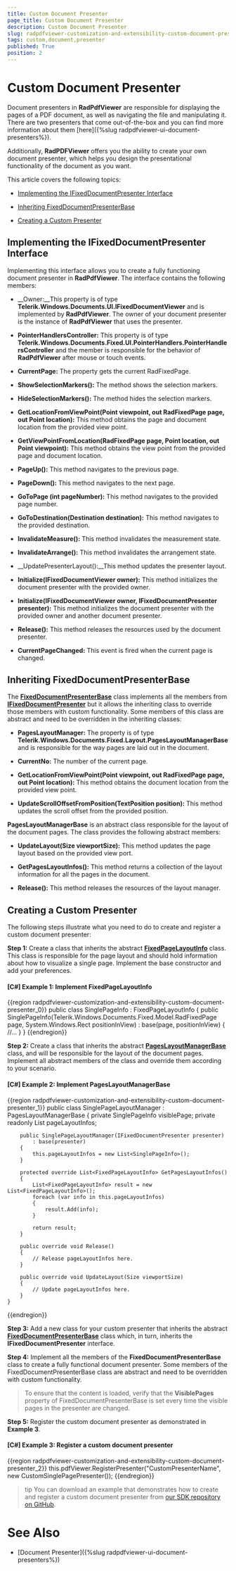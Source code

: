 ```yaml
---
title: Custom Document Presenter
page_title: Custom Document Presenter
description: Custom Document Presenter
slug: radpdfviewer-customization-and-extensibility-custom-document-presenter
tags: custom,document,presenter
published: True
position: 2
---
```


# Custom Document Presenter



Document presenters in __RadPdfViewer__ are responsible for displaying the pages of a PDF document, as well as navigating the file and manipulating it. There are two presenters that come out-of-the-box and you can find more information about them  [here]({%slug radpdfviewer-ui-document-presenters%}).
      

Additionally, __RadPDFViewer__ offers you the ability to create your own document presenter, which helps you design the presentational functionality of the document as you want.
      

This article covers the following topics:
      

* [Implementing the IFixedDocumentPresenter Interface](#implementing-the-ifixeddocumentpresenter-interface)

* [Inheriting FixedDocumentPresenterBase](#inheriting-fixeddocumentpresenterbase)

* [Creating a Custom Presenter](#creating-a-custom-presenter)

## Implementing the IFixedDocumentPresenter Interface

Implementing this interface allows you to create a fully functioning document presenter in __RadPdfViewer__. The interface contains the following members:
        

* __Owner:__Тhis property is of type __Telerik.Windows.Documents.UI.IFixedDocumentViewer__ and is implemented by __RadPdfViewer__. The owner of your document presenter is the instance of __RadPdfViewer__ that uses the presenter.
            

* __PointerHandlersController:__ This property is of type  __Telerik.Windows.Documents.Fixed.UI.PointerHandlers.PointerHandlersController__ and the member is responsible for the behavior of __RadPdfViewer__ after mouse or touch events.
            

* __CurrentPage:__ The property gets the current RadFixedPage.
            

* __ShowSelectionMarkers():__ The method shows the selection markers.
            

* __HideSelectionMarkers():__ The method hides the selection markers.
            

* __GetLocationFromViewPoint(Point viewpoint, out RadFixedPage page, out Point location):__ This method obtains the page and document location from the provided view point.
            

* __GetViewPointFromLocation(RadFixedPage page, Point location, out Point viewpoint):__ This method obtains the view point from the provided page and document location.
            

* __PageUp():__ This method navigates to the previous page.
            

* __PageDown():__ This method navigates to the next page.
            

* __GoToPage (int pageNumber):__ This method navigates to the provided page number.
            

* __GoToDestination(Destination destination):__ This method navigates to the provided destination.
            

* __InvalidateMeasure():__ This method invalidates the measurement state.
            

* __InvalidateArrange():__ This method invalidates the arrangement state.
            

* __UpdatePresenterLayout():__This method updates the presenter layout.
            

* __Initialize(IFixedDocumentViewer owner):__ This method initializes the document presenter with the provided owner.
            

* __Initialize(IFixedDocumentViewer owner, IFixedDocumentPresenter presenter):__ This method initializes the document presenter with the provided owner and another document presenter.
            

* __Release():__ This method releases the resources used by the document presenter.
            

* __CurrentPageChanged:__ This event is fired when the current page is changed.
            

## Inheriting FixedDocumentPresenterBase

The [__FixedDocumentPresenterBase__](http://docs.telerik.com/devtools/wpf/api/html/T_Telerik_Windows_Documents_UI_FixedDocumentPresenterBase.htm) class implements all the members from [__IFixedDocumentPresenter__](http://docs.telerik.com/devtools/wpf/api/html/T_Telerik_Windows_Documents_UI_IFixedDocumentPresenter.htm) but it allows the inheriting class to override those members with custom functionality. Some members of this class are abstract and need to be overridden in the inheriting classes:
        

* __PagesLayoutManager:__ The property is of type __Telerik.Windows.Documents.Fixed.Layout.PagesLayoutManagerBase__  and is responsible for the way pages are laid out in the document.
            

* __CurrentNo:__ The number of the current page.
            

* __GetLocationFromViewPoint(Point viewpoint, out RadFixedPage page, out Point location):__ This method obtains the document location from the provided view point.
            

* __UpdateScrollOffsetFromPosition(TextPosition position):__ This method updates the scroll offset from the provided position.
            

__PagesLayoutManagerBase__ is an abstract class responsible for the layout of the document pages. The class provides the following abstract members:
        

* __UpdateLayout(Size viewportSize):__ This method updates the page layout based on the provided view port.
            

* __GetPagesLayoutInfos():__ This method returns a collection of the layout information for all the pages in the document.
            

* __Release():__ This method releases the resources of the layout manager.
            

## Creating a Custom Presenter

The following steps illustrate what you need to do to create and register a custom document presenter:
        

__Step 1:__ Create a class that inherits the abstract [__FixedPageLayoutInfo__](http://docs.telerik.com/devtools/wpf/api/html/T_Telerik_Windows_Documents_Fixed_Layout_FixedPageLayoutInfo.htm) class. This class is responsible for the page layout and should hold information about how to visualize a single page. Implement the base constructor and add your preferences.
        

#### __[C#] Example 1: Implement FixedPageLayoutInfo__

{{region radpdfviewer-customization-and-extensibility-custom-document-presenter_0}}
	public class SinglePageInfo : FixedPageLayoutInfo
	{
	    public SinglePageInfo(Telerik.Windows.Documents.Fixed.Model.RadFixedPage page, System.Windows.Rect positionInView)
	        : base(page, positionInView)
	    {
	        //...
	    }
	}
{{endregion}}

__Step 2:__ Create a class that inherits the abstract [__PagesLayoutManagerBase__](http://docs.telerik.com/devtools/wpf/api/html/T_Telerik_Windows_Documents_Fixed_Layout_PagesLayoutManagerBase.htm) class, and will be responsible for the layout of the document pages. Implement all abstract members of the class and override them according to your scenario.
       

#### __[C#] Example 2: Implement PagesLayoutManagerBase__

{{region radpdfviewer-customization-and-extensibility-custom-document-presenter_1}}
    public class SinglePageLayoutManager : PagesLayoutManagerBase
    {
        private SinglePageInfo visiblePage;
        private readonly List<SinglePageInfo> pageLayoutInfos;

        public SinglePageLayoutManager(IFixedDocumentPresenter presenter)
            : base(presenter)
        {
            this.pageLayoutInfos = new List<SinglePageInfo>();
        }

        protected override List<FixedPageLayoutInfo> GetPagesLayoutInfos()
        {
            List<FixedPageLayoutInfo> result = new List<FixedPageLayoutInfo>();
            foreach (var info in this.pageLayoutInfos)
            {
                result.Add(info);
            }

            return result;
        }

        public override void Release()
        {
            // Release pageLayoutInfos here.
        }

        public override void UpdateLayout(Size viewportSize)
        {
            // Update pageLayoutInfos here.
        }
    }
{{endregion}} 


__Step 3:__ Add a new class for your custom presenter that inherits the abstract [__FixedDocumentPresenterBase__](http://docs.telerik.com/devtools/wpf/api/html/T_Telerik_Windows_Documents_UI_FixedDocumentPresenterBase.htm) class which, in turn, inherits the __IFixedDocumentPresenter__ interface.
        

__Step 4:__ Implement all the members of the __FixedDocumentPresenterBase__ class to create a fully functional document presenter. Some members of the FixedDocumentPresenterBase class are abstract and need to be overridden with custom functionality.

>To ensure that the content is loaded, verify that the **VisiblePages** property of FixedDocumentPresenterBase is set every time the visible pages in the presenter are changed.

__Step 5:__ Register the custom document presenter as demonstrated in **Example 3**.
        

#### __[C#] Example 3: Register a custom document presenter__

{{region radpdfviewer-customization-and-extensibility-custom-document-presenter_2}}
	        this.pdfViewer.RegisterPresenter("CustomPresenterName", new CustomSinglePagePresenter());
{{endregion}}



>tip You can download an example that demonstrates how to create and register a custom document presenter from  [our SDK repository on GitHub](https://github.com/telerik/xaml-sdk/blob/master/PdfViewer/CustomPresenter).
        

# See Also

 * [Document Presenter]({%slug radpdfviewer-ui-document-presenters%})
